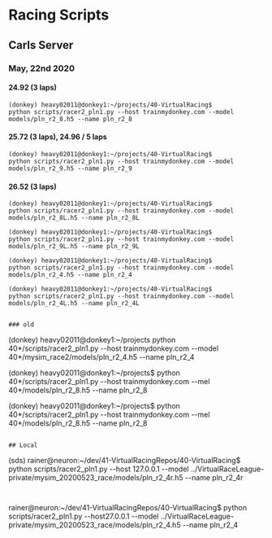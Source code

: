 # Racing Scripts




## Carls Server

### May, 22nd 2020
#### 24.92 (3 laps)
```
(donkey) heavy02011@donkey1:~/projects/40-VirtualRacing$ 
python scripts/racer2_pln1.py --host trainmydonkey.com --model models/pln_r2_8.h5 --name pln_r2_8
```
#### 25.72 (3 laps), 24.96 / 5 laps
```
(donkey) heavy02011@donkey1:~/projects/40-VirtualRacing$ 
python scripts/racer2_pln1.py --host trainmydonkey.com --model models/pln_r2_9.h5 --name pln_r2_9
```
#### 26.52 (3 laps)
```
(donkey) heavy02011@donkey1:~/projects/40-VirtualRacing$ 
python scripts/racer2_pln1.py --host trainmydonkey.com --model models/pln_r2_8L.h5 --name pln_r2_8L
```
```
(donkey) heavy02011@donkey1:~/projects/40-VirtualRacing$ 
python scripts/racer2_pln1.py --host trainmydonkey.com --model models/pln_r2_9L.h5 --name pln_r2_9L
```
```
(donkey) heavy02011@donkey1:~/projects/40-VirtualRacing$ 
python scripts/racer2_pln1.py --host trainmydonkey.com --model models/pln_r2_4.h5 --name pln_r2_4
```
```
(donkey) heavy02011@donkey1:~/projects/40-VirtualRacing$ 
python scripts/racer2_pln1.py --host trainmydonkey.com --model models/pln_r2_4L.h5 --name pln_r2_4L
```

```

### old
```
(donkey) heavy02011@donkey1:~/projects
python 40*/scripts/racer2_pln1.py --host trainmydonkey.com --model 40*/mysim_race2/models/pln_r2_4.h5 --name pln_r2_4

(donkey) heavy02011@donkey1:~/projects$ python 40*/scripts/racer2_pln1.py --host trainmydonkey.com --mel 40*/models/pln_r2_8.h5 --name pln_r2_8


(donkey) heavy02011@donkey1:~/projects$ python 40*/scripts/racer2_pln1.py --host trainmydonkey.com --mel 40*/models/pln_r2_8.h5 --name pln_r2_8


```

## Local

```
(sds) rainer@neuron:~/dev/41-VirtualRacingRepos/40-VirtualRacing$ python scripts/racer2_pln1.py --host 127.0.0.1 --model ../VirtualRaceLeague-private/mysim_20200523_race/models/pln_r2_4r.h5 --name pln_r2_4r
```


```
rainer@neuron:~/dev/41-VirtualRacingRepos/40-VirtualRacing$ 
python scripts/racer2_pln1.py --host27.0.0.1 --model ../VirtualRaceLeague-private/mysim_20200523_race/models/pln_r2_4.h5 --name pln_r2_4

```
